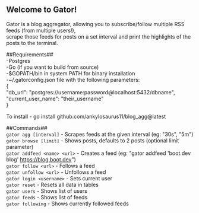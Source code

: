 ## Welcome to Gator! ##  
Gator is a blog aggregator, allowing you to subscribe/follow multiple RSS feeds (from multiple users!),   
scrape those feeds for posts on a set interval and print the highlights of the posts to the terminal.  


##Requirements##  
-Postgres  
-Go (if you want to build from source)  
-$GOPATH/bin in system PATH for binary installation  
-~/.gatorconfig.json file with the following parameters:  
{  
  "db_url": "postgres://username:password@localhost:5432/dbname",  
  "current_user_name": "their_username"  
}  


To install - go install github.com/ankylosaurus11/blog_agg@latest


##Commands##  
`gator agg [interval]` - Scrapes feeds at the given interval (eg: "30s", "5m")  
`gator browse [limit]` - Shows posts, defaults to 2 posts (optional limit parameter)  
`gator addfeed <name> <url>` - Creates a feed (eg: "gator addfeed 'boot.dev blog' https://blog.boot.dev")  
`gator follow <url>` - Follows a feed  
`gator unfollow <url>` - Unfollows a feed  
`gator login <username>` - Sets current user  
`gator reset` - Resets all data in tables  
`gator users` - Shows list of users  
`gator feeds` - Shows list of feeds  
`gator following` - Shows currently followed feeds